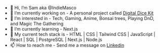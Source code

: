 - 👋 Hi, I’m Sam aka @IndieMasco
- 🔭 I’m currently working on - A personal project called [Digital Dice Kit](https://github.com/IndieMasco/Digital-Dice-Kit)
- 👀 I’m interested in - Tech, Gaming, Anime, Bonsai trees, Playing DnD, and Magic The Gathering
- 🌱 I’m currently learning - Next.js
- 💾 My current tech stack is - HTML | CSS | Tailwind CSS | JavaScript | React | SQL | PostgreSQL | Next.js | Node.js
- 📫 How to reach me - Send me a message on [Linkedin](www.linkedin.com/in/sam-p-j-clark)



  
<!--
**IndieMasco/IndieMasco** is a ✨ _special_ ✨ repository because its `README.md` (this file) appears on your GitHub profile.

Here are some ideas to get you started:

- 🔭 I’m currently working on ...
- 🌱 I’m currently learning ...
- 👯 I’m looking to collaborate on ...
- 🤔 I’m looking for help with ...
- 💬 Ask me about ...
- 📫 How to reach me: ...
- 😄 Pronouns: ...
- ⚡ Fun fact: ...
-->
